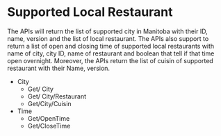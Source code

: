 # Supported Local Restaurant
The APIs will return the list of supported city in Manitoba with their ID, name, version and the list of local restaurant. The APIs also support to return a list of open and closing time of supported local restaurants with name of city, city ID, name of restaurant and boolean that tell if that time open overnight. Moreover, the APIs return the list of cuisin of supported restaurant with their Name, version.
- City
  -  Get/ City
  - Get/ City/Restaurant
  - Get/City/Cuisin
- Time
  - Get/OpenTime
  - Get/CloseTime
  
